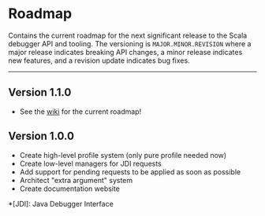 # Roadmap

Contains the current roadmap for the next significant release to the
Scala debugger API and tooling. The versioning is `MAJOR.MINOR.REVISION`
where a major release indicates breaking API changes, a minor release
indicates new features, and a revision update indicates bug fixes.

---

## Version 1.1.0

- See the [wiki][wiki] for the current roadmap!

## Version 1.0.0

- Create high-level profile system (only pure profile needed now)
- Create low-level managers for JDI requests
- Add support for pending requests to be applied as soon as possible
- Architect "extra argument" system
- Create documentation website

[wiki]: https://github.com/ensime/scala-debugger/wiki
*[JDI]: Java Debugger Interface

